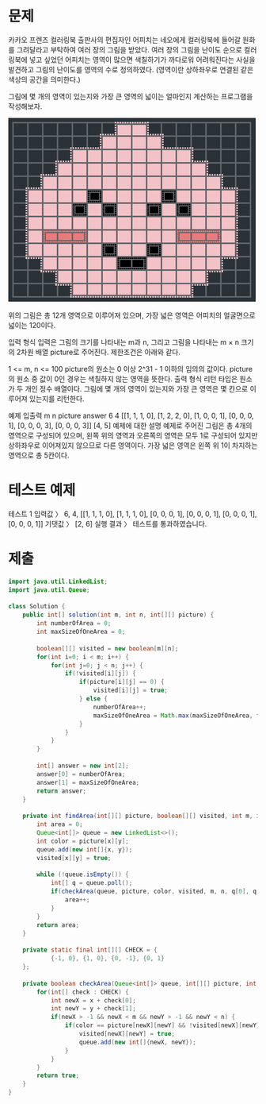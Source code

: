 # 문제
카카오 프렌즈 컬러링북
출판사의 편집자인 어피치는 네오에게 컬러링북에 들어갈 원화를 그려달라고 부탁하여 여러 장의 그림을 받았다. 여러 장의 그림을 난이도 순으로 컬러링북에 넣고 싶었던 어피치는 영역이 많으면 색칠하기가 까다로워 어려워진다는 사실을 발견하고 그림의 난이도를 영역의 수로 정의하였다. (영역이란 상하좌우로 연결된 같은 색상의 공간을 의미한다.)

그림에 몇 개의 영역이 있는지와 가장 큰 영역의 넓이는 얼마인지 계산하는 프로그램을 작성해보자.

![1](imgs/find_color_area_from_picture.1.png)


위의 그림은 총 12개 영역으로 이루어져 있으며, 가장 넓은 영역은 어피치의 얼굴면으로 넓이는 120이다.

입력 형식
입력은 그림의 크기를 나타내는 m과 n, 그리고 그림을 나타내는 m × n 크기의 2차원 배열 picture로 주어진다. 제한조건은 아래와 같다.

1 <= m, n <= 100
picture의 원소는 0 이상 2^31 - 1 이하의 임의의 값이다.
picture의 원소 중 값이 0인 경우는 색칠하지 않는 영역을 뜻한다.
출력 형식
리턴 타입은 원소가 두 개인 정수 배열이다. 그림에 몇 개의 영역이 있는지와 가장 큰 영역은 몇 칸으로 이루어져 있는지를 리턴한다.

예제 입출력
m	n	picture	answer
6	4	[[1, 1, 1, 0], [1, 2, 2, 0], [1, 0, 0, 1], [0, 0, 0, 1], [0, 0, 0, 3], [0, 0, 0, 3]]	[4, 5]
예제에 대한 설명
예제로 주어진 그림은 총 4개의 영역으로 구성되어 있으며, 왼쪽 위의 영역과 오른쪽의 영역은 모두 1로 구성되어 있지만 상하좌우로 이어져있지 않으므로 다른 영역이다. 가장 넓은 영역은 왼쪽 위 1이 차지하는 영역으로 총 5칸이다.

# 테스트 예제
테스트 1
입력값 〉	6, 4, [[1, 1, 1, 0], [1, 1, 1, 0], [0, 0, 0, 1], [0, 0, 0, 1], [0, 0, 0, 1], [0, 0, 0, 1]]
기댓값 〉	[2, 6]
실행 결과 〉	테스트를 통과하였습니다.

# 제출
```java
import java.util.LinkedList;
import java.util.Queue;

class Solution {
    public int[] solution(int m, int n, int[][] picture) {
        int numberOfArea = 0;
        int maxSizeOfOneArea = 0;

        boolean[][] visited = new boolean[m][n];
        for(int i=0; i < m; i++) {
            for(int j=0; j < n; j++) {
                if(!visited[i][j]) {
                    if(picture[i][j] == 0) {
                        visited[i][j] = true;
                    } else {
                        numberOfArea++;
                        maxSizeOfOneArea = Math.max(maxSizeOfOneArea, findArea(picture, visited, m, n, i, j));
                    }
                }
            }
        }

        int[] answer = new int[2];
        answer[0] = numberOfArea;
        answer[1] = maxSizeOfOneArea;
        return answer;
    }

    private int findArea(int[][] picture, boolean[][] visited, int m, int n, int x, int y) {
        int area = 0;
        Queue<int[]> queue = new LinkedList<>();
        int color = picture[x][y];
        queue.add(new int[]{x, y});
        visited[x][y] = true;

        while (!queue.isEmpty()) {
            int[] q = queue.poll();
            if(checkArea(queue, picture, color, visited, m, n, q[0], q[1])) {
                area++;
            }
        }
        return area;
    }

    private static final int[][] CHECK = {
            {-1, 0}, {1, 0}, {0, -1}, {0, 1}
    };

    private boolean checkArea(Queue<int[]> queue, int[][] picture, int color, boolean[][] visited, int m, int n, int x, int y) {
        for(int[] check : CHECK) {
            int newX = x + check[0];
            int newY = y + check[1];
            if(newX > -1 && newX < m && newY > -1 && newY < n) {
                if(color == picture[newX][newY] && !visited[newX][newY])  {
                    visited[newX][newY] = true;
                    queue.add(new int[]{newX, newY});
                }
            }
        }
        return true;
    }
}
```
